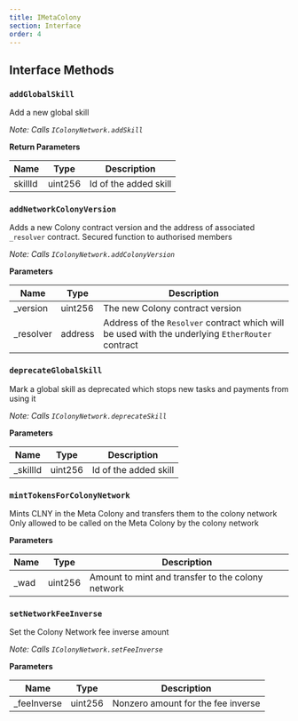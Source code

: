 ```yaml
---
title: IMetaColony
section: Interface
order: 4
---
```


  
## Interface Methods

### `addGlobalSkill`

Add a new global skill

*Note: Calls `IColonyNetwork.addSkill`*


**Return Parameters**

|Name|Type|Description|
|---|---|---|
|skillId|uint256|Id of the added skill

### `addNetworkColonyVersion`

Adds a new Colony contract version and the address of associated `_resolver` contract. Secured function to authorised members

*Note: Calls `IColonyNetwork.addColonyVersion`*

**Parameters**

|Name|Type|Description|
|---|---|---|
|_version|uint256|The new Colony contract version
|_resolver|address|Address of the `Resolver` contract which will be used with the underlying `EtherRouter` contract


### `deprecateGlobalSkill`

Mark a global skill as deprecated which stops new tasks and payments from using it

*Note: Calls `IColonyNetwork.deprecateSkill`*

**Parameters**

|Name|Type|Description|
|---|---|---|
|_skillId|uint256|Id of the added skill


### `mintTokensForColonyNetwork`

Mints CLNY in the Meta Colony and transfers them to the colony network Only allowed to be called on the Meta Colony by the colony network


**Parameters**

|Name|Type|Description|
|---|---|---|
|_wad|uint256|Amount to mint and transfer to the colony network


### `setNetworkFeeInverse`

Set the Colony Network fee inverse amount

*Note: Calls `IColonyNetwork.setFeeInverse`*

**Parameters**

|Name|Type|Description|
|---|---|---|
|_feeInverse|uint256|Nonzero amount for the fee inverse